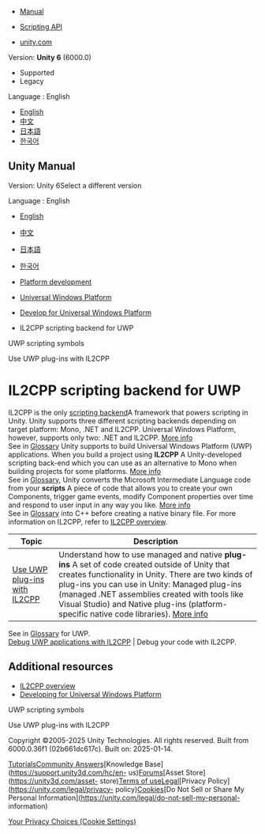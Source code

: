 [](https://docs.unity3d.com)

  * [Manual](../Manual/index.html)
  * [Scripting API](../ScriptReference/index.html)

  * [unity.com](https://unity.com/)

Version: **Unity 6** (6000.0)

  * Supported
  * Legacy

Language : English

  * [English](/Manual/uwp-il2cpp-scripting.html)
  * [中文](/cn/current/Manual/uwp-il2cpp-scripting.html)
  * [日本語](/ja/current/Manual/uwp-il2cpp-scripting.html)
  * [한국어](/kr/current/Manual/uwp-il2cpp-scripting.html)

[](https://docs.unity3d.com)

## Unity Manual

Version: Unity 6Select a different version

Language : English

  * [English](/Manual/uwp-il2cpp-scripting.html)
  * [中文](/cn/current/Manual/uwp-il2cpp-scripting.html)
  * [日本語](/ja/current/Manual/uwp-il2cpp-scripting.html)
  * [한국어](/kr/current/Manual/uwp-il2cpp-scripting.html)

  * [Platform development ](PlatformSpecific.html)
  * [Universal Windows Platform](WindowsStore.html)
  * [Develop for Universal Windows Platform](uwp-developing.html)
  * IL2CPP scripting backend for UWP

[](uwp-defines.html)

UWP scripting symbols

[](uwp-il2cpp-plugins.html)

Use UWP plug-ins with IL2CPP

# IL2CPP scripting backend for UWP

IL2CPP is the only [scripting backend](scripting-backends.html)A framework
that powers scripting in Unity. Unity supports three different scripting
backends depending on target platform: Mono, .NET and IL2CPP. Universal
Windows Platform, however, supports only two: .NET and IL2CPP. [More
info](scripting-backends.html)  
See in [Glossary](Glossary.html#ScriptingBackend) Unity supports to build
Universal Windows Platform (UWP) applications. When you build a project using
**IL2CPP** A Unity-developed scripting back-end which you can use as an
alternative to Mono when building projects for some platforms. [More
info](./scripting-backends-il2cpp.html)  
See in [Glossary](Glossary.html#IL2CPP), Unity converts the Microsoft
Intermediate Language code from your **scripts** A piece of code that allows
you to create your own Components, trigger game events, modify Component
properties over time and respond to user input in any way you like. [More
info](creating-scripts.html)  
See in [Glossary](Glossary.html#Scripts) into C++ before creating a native
binary file. For more information on IL2CPP, refer to [IL2CPP
overview](./scripting-backends-il2cpp.html).

**Topic** | **Description**  
---|---  
[Use UWP plug-ins with IL2CPP](uwp-il2cpp-plugins.html) | Understand how to use managed and native **plug-ins** A set of code created outside of Unity that creates functionality in Unity. There are two kinds of plug-ins you can use in Unity: Managed plug-ins (managed .NET assemblies created with tools like Visual Studio) and Native plug-ins (platform-specific native code libraries). [More info](./plug-ins.html)  
See in [Glossary](Glossary.html#Plug-in) for UWP.  
[Debug UWP applications with IL2CPP](uwp-il2cpp-debugging.html) | Debug your code with IL2CPP.  
  
## Additional resources

  * [IL2CPP overview](./scripting-backends-il2cpp.html)
  * [Developing for Universal Windows Platform](uwp-developing.html)

[](uwp-defines.html)

UWP scripting symbols

[](uwp-il2cpp-plugins.html)

Use UWP plug-ins with IL2CPP

Copyright ©2005-2025 Unity Technologies. All rights reserved. Built from
6000.0.36f1 (02b661dc617c). Built on: 2025-01-14.

[Tutorials](https://learn.unity.com/)[Community
Answers](https://answers.unity3d.com)[Knowledge
Base](https://support.unity3d.com/hc/en-
us)[Forums](https://forum.unity3d.com)[Asset Store](https://unity3d.com/asset-
store)[Terms of
use](https://docs.unity3d.com/Manual/TermsOfUse.html)[Legal](https://unity.com/legal)[Privacy
Policy](https://unity.com/legal/privacy-
policy)[Cookies](https://unity.com/legal/cookie-policy)[Do Not Sell or Share
My Personal Information](https://unity.com/legal/do-not-sell-my-personal-
information)

[Your Privacy Choices (Cookie Settings)](javascript:void\(0\);)

